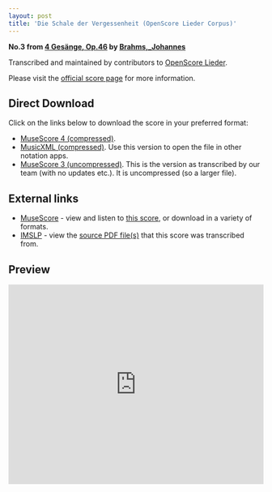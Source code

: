 ```yaml
---
layout: post
title: 'Die Schale der Vergessenheit (OpenScore Lieder Corpus)'
---
```


__No.3 from [4 Gesänge, Op.46](https://fourscoreandmore.org/openscore/lieder/Brahms%2C_Johannes/4_Ges%C3%A4nge%2C_Op.46/) by [Brahms,_Johannes](https://fourscoreandmore.org/openscore/lieder/Brahms%2C_Johannes)__

Transcribed and maintained by contributors to [OpenScore Lieder].

Please visit the [official score page] for more information.

[official score page]: https://musescore.com/openscore-lieder-corpus/scores/5071654
[OpenScore Lieder]: https://musescore.com/openscore-lieder-corpus

## Direct Download

Click on the links below to download the score in your preferred format:
- [MuseScore 4 (compressed)](https://fourscoreandmore.org/openscore/lieder/Brahms%2C_Johannes/4_Ges%C3%A4nge%2C_Op.46/3_Die_Schale_der_Vergessenheit.mscz).
- [MusicXML (compressed)](https://fourscoreandmore.org/openscore/lieder/Brahms%2C_Johannes/4_Ges%C3%A4nge%2C_Op.46/3_Die_Schale_der_Vergessenheit.mxl). Use this version to open the file in other notation apps.
- [MuseScore 3 (uncompressed)](https://raw.githubusercontent.com/OpenScore/Lieder/refs/heads/main/scores/Brahms%2C_Johannes/4_Ges%C3%A4nge%2C_Op.46/3_Die_Schale_der_Vergessenheit/lc5071654.mscx). This is the version as transcribed by our team (with no updates etc.). It is uncompressed (so a larger file).

## External links

- [MuseScore] - view and listen to [this score][MuseScore], or download in a variety of formats.
- [IMSLP] - view the [source PDF file(s)][IMSLP] that this score was transcribed from.

[MuseScore]: https://musescore.com/score/5071654
[IMSLP]: https://imslp.org/wiki/Special:ReverseLookup/79670

## Preview

<iframe width="100%" height="394" src="https://musescore.com/openscore-lieder-corpus/scores/5071654/embed" frameborder="0" allowfullscreen allow="autoplay; fullscreen"></iframe>
